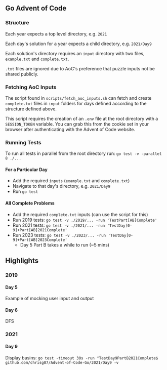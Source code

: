 ## Go Advent of Code

### Structure

Each year expects a top level directory, e.g. `2021`

Each day's solution for a year expects a child directory, e.g. `2021/Day9`

Each solution's directory requires an `input` directory with two files, `example.txt` and `complete.txt`. 

`.txt` files are ignored due to AoC's preference that puzzle inputs not be shared publicly.

### Fetching AoC Inputs

The script found in `scripts/fetch_aoc_inputs.sh` can fetch and create `complete.txt` files in `input` folders for days defined according to the structure defined above.

This script requires the creation of an `.env` file at the root directory with a `SESSION_TOKEN` variable. You can grab this from the cookie set in your browser after authenticating with the Advent of Code website.

### Running Tests

To run all tests in parallel from the root directory run: `go test -v -parallel 8 ./...`

#### For a Particular Day
- Add the required `inputs` (`example.txt` and `complete.txt`)
- Navigate to that day's directory, e.g. `2021/Day9`
- Run `go test`

#### All Complete Problems
- Add the required `complete.txt` inputs (can use the script for this)
- Run 2019 tests: `go test -v ./2019/... -run 'TestPart[AB]Complete'`
- Run 2021 tests: `go test -v ./2021/... -run 'TestDay[0-9]+Part[AB]2021Complete'`
- Run 2023 tests: `go test -v ./2023/... -run 'TestDay[0-9]+Part[AB]2023Complete'`
    - Day 5 Part B takes a while to run (~5 mins)

## Highlights
### 2019
#### Day 5
Example of mocking user input and output
#### Day 6
DFS
### 2021 
#### Day 9

Display basins: `go test -timeout 30s -run ^TestDay9PartB2021Complete$ github.com/chrisg07/Advent-of-Code-Go/2021/Day9 -v`